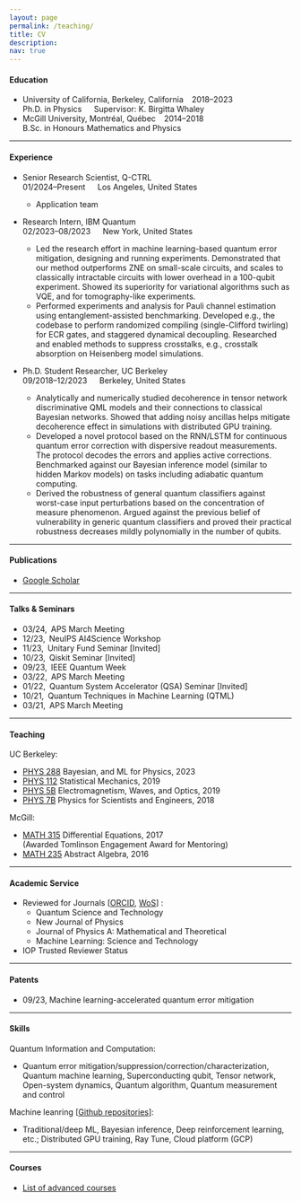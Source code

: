 ```yaml
---
layout: page
permalink: /teaching/
title: CV
description: 
nav: true
---
```


<!-- For now, this page is assumed to be a static description of your courses. You can convert it to a collection similar to `_projects/` so that you can have a dedicated page for each course.

Organize your courses by years, topics, or universities, however you like! -->

#### Education

* University of California, Berkeley, California &ensp; 2018&ndash;2023
<br> Ph.D. in Physics 
&emsp; Supervisor: K. Birgitta Whaley
* McGill University, Montr&#233;al, Qu&#233;bec &ensp; 2014&ndash;2018
<br> B.Sc. in Honours Mathematics and Physics

---

#### Experience
* Senior Research Scientist, Q-CTRL
<br> 01/2024&ndash;Present &emsp; Los Angeles, United States
  * Application team
* Research Intern, IBM Quantum
<br> 02/2023&ndash;08/2023 &emsp; New York, United States
  * Led the research effort in machine learning-based quantum error mitigation, designing and running experiments. Demonstrated that our method outperforms ZNE
on small-scale circuits, and scales to classically intractable circuits with lower overhead in a 100-qubit experiment. Showed its superiority for variational algorithms
such as VQE, and for tomography-like experiments.
  * Performed experiments and analysis for Pauli channel estimation using
  entanglement-assisted benchmarking. Developed e.g., the codebase to perform randomized compiling (single-Clifford twirling) for ECR gates, and staggered dynamical decoupling. Researched and enabled
  methods to suppress crosstalks, e.g., crosstalk absorption
  on Heisenberg model simulations.

* Ph.D. Student Researcher, UC Berkeley
<br> 09/2018&ndash;12/2023 &emsp; Berkeley, United States
  * Analytically and numerically studied decoherence in tensor network discriminative QML models and
their connections to classical Bayesian networks. Showed that adding noisy ancillas helps mitigate decoherence effect in simulations with distributed GPU training.
  * Developed a novel protocol based on the RNN/LSTM for continuous quantum error correction with dispersive readout
  measurements. The protocol decodes the errors and applies active corrections. Benchmarked against
  our Bayesian inference model (similar to hidden Markov models) on tasks including adiabatic quantum computing.
  * Derived the robustness of general quantum classifiers against worst-case input perturbations based on the concentration
  of measure phenomenon. Argued against the previous belief of vulnerability in generic quantum classifiers and proved their
  practical robustness decreases mildly polynomially in the number of qubits.


---

#### Publications
* <a href="https://scholar.google.com/citations?user=P35A9JoAAAAJ&hl=en">Google Scholar</a>


---

#### Talks & Seminars
- 03/24,&ensp;APS March Meeting<br>
- 12/23,&ensp;NeuIPS AI4Science Workshop<br>
- 11/23,&ensp;Unitary Fund Seminar [Invited]<br>
- 10/23,&ensp;Qiskit Seminar [Invited]<br>
- 09/23,&ensp;IEEE Quantum Week<br>
- 03/22,&ensp;APS March Meeting<br>
- 01/22,&ensp;Quantum System Accelerator (QSA) Seminar [Invited]<br>
- 10/21,&ensp;Quantum Techniques in Machine Learning (QTML)<br>
- 03/21,&ensp;APS March Meeting<br>

---

#### Teaching

[//]: # (I led dicussion sessions for the following courses)

UC Berkeley: <br>
- <a href="https://classes.berkeley.edu/content/2023-fall-physics-288-001-lec-001">PHYS 288</a>&nbsp;Bayesian, and ML for Physics, 2023<br>
- <a href="https://classes.berkeley.edu/content/2019-fall-physics-112-001-lec-001">PHYS 112</a>&nbsp;Statistical Mechanics, 2019<br>
- <a href="https://classes.berkeley.edu/content/2019-spring-physics-5b-001-lec-001">PHYS 5B</a>&nbsp;Electromagnetism, Waves, and Optics, 2019<br>
- <a href="https://classes.berkeley.edu/content/2018-fall-physics-7b-001-lec-001">PHYS 7B</a>&nbsp;Physics for Scientists and Engineers, 2018<br>

McGill: <br>
- <a href="https://www.mcgill.ca/study/2016-2017/courses/math-315">MATH 315</a>&nbsp;Differential Equations, 2017<br>
(Awarded Tomlinson Engagement Award for Mentoring)<br>
- <a href="https://www.mcgill.ca/study/2016-2017/courses/math-235">MATH 235</a>&nbsp;Abstract Algebra, 2016<br> 
<!-- - <a href="https://susmcgill.ca/peer-tutoring">Tutor</a> for Mechanics and Calculus, 2015<br> -->

---


#### Academic Service
- Reviewed for Journals [<a href="https://orcid.org/0000-0002-6399-006X">ORCID</a>, <a href="https://www.webofscience.com/wos/author/record/32106605">WoS</a>] : <br>
  - Quantum Science and Technology<br>
  - New Journal of Physics<br>
  - Journal of Physics A: Mathematical and Theoretical<br>
  - Machine Learning: Science and Technology
- IOP Trusted Reviewer Status

---

#### Patents
- 09/23, Machine learning-accelerated quantum error mitigation

---

#### Skills
Quantum Information and Computation:
  - Quantum error mitigation/suppression/correction/characterization, Quantum machine learning, Superconducting qubit, Tensor network, Open-system dynamics, Quantum algorithm, Quantum measurement and control

Machine leanring [<a href="https://github.com/HaoranLiao">Github repositories</a>]:
  - Traditional/deep ML, Bayesian inference, Deep reinforcement learning, etc.;  Distributed GPU training, Ray
  Tune, Cloud platform (GCP)

---

#### Courses
* <a href="https://www.linkedin.com/in/haoran-liao/details/courses">List of advanced courses</a>


